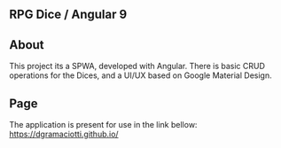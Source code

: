 ## RPG Dice / Angular 9

## About

This project its a SPWA, developed with Angular. There is basic CRUD operations for the Dices, and a UI/UX based on Google Material Design.

## Page

The application is present for use in the link bellow:
https://dgramaciotti.github.io/
